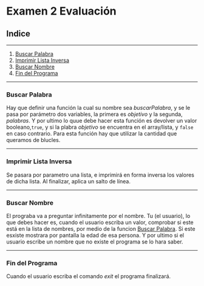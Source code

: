 # Examen 2 Evaluación 

## Indice

---

1. [Buscar Palabra](#buscar-palabra)
2. [Imprimir Lista Inversa](#imprimir-lista-inversa)
3. [Buscar Nombre](#buscar-nombre)
4. [Fin del Programa](#fin-del-programa)

---



### Buscar Palabra 

Hay que definir una función la cual su nombre sea *buscarPalabra*, y se le pasa por parámetro dos variables, la primera es *objetivo* y la segunda, *palabras*. Y por ultimo lo quue debe hacer esta función es devolver un valor booleano,`true`, y si la plabra *objetivo* se encuentra en el array/lista, y `false` en caso contrario. Para esta función hay que utilizar la cantidad que queramos de blucles. 

--- 

### Imprimir Lista Inversa 

Se pasara por parametro una lista, e imprimirá en forma inversa los valores de dicha lista. Al finalizar, aplica un salto de línea. 

--- 

### Buscar Nombre 

El prograba va a preguntar infinitamente por el nombre. Tu (el usuario), lo que debes hacer es, cuando el usuario escriba un valor, comprobar si este está en la lista de nombres, por medio de la funcion [Buscar Palabra](#buscar-palabra). Si este esxiste mostrara por pantalla la edad de esa persona. Y por ultimo si el usuario escribe un nombre que no existe el programa se lo hara saber. 

---

### Fin del Programa 

Cuando el usuario escriba el comando *exit* el programa finalizará.